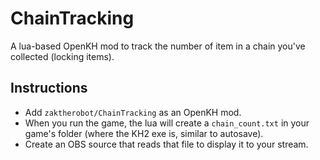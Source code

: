 # ChainTracking
A lua-based OpenKH mod to track the number of item in a chain you've collected (locking items).

## Instructions
- Add `zaktherobot/ChainTracking` as an OpenKH mod.
- When you run the game, the lua will create a `chain_count.txt` in your game's folder (where the KH2 exe is, similar to autosave). 
- Create an OBS source that reads that file to display it to your stream.
